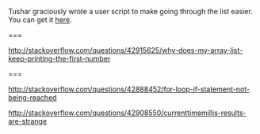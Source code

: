 Tushar graciously wrote a user script to make going through the list easier. You can get it [here](https://github.com/tusharjadhav219/Userscript-for-delete-candidates).

===

http://stackoverflow.com/questions/42915625/why-does-my-array-list-keep-printing-the-first-number

===
 
http://stackoverflow.com/questions/42888452/for-loop-if-statement-not-being-reached

http://stackoverflow.com/questions/42908550/currenttimemillis-results-are-strange
